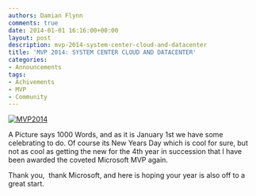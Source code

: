```yaml
---
authors: Damian Flynn
comments: true
date: 2014-01-01 16:16:00+00:00
layout: post
description: mvp-2014-system-center-cloud-and-datacenter
title: 'MVP 2014: SYSTEM CENTER CLOUD AND DATACENTER'
categories:
- Announcements
tags:
- Achivements
- MVP
- Community
---
```



[![MVP2014](/assets/posts/2014/08/MVP2014-300x225.jpg)](/assets/posts/2014/08/MVP2014.jpg)

A Picture says 1000 Words, and as it is January 1st we have some celebrating to do. Of course its New Years Day which is cool for sure, but not as cool as getting the new for the 4th year in succession that I have been awarded the coveted Microsoft MVP again.

Thank you,  thank Microsoft, and here is hoping your year is also off to a great start.
